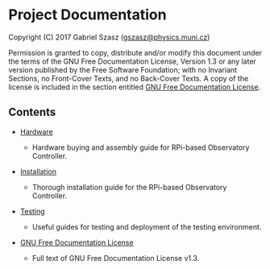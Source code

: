 # Project Documentation

Copyright (C) 2017 Gabriel Szasz (<gszasz@physics.muni.cz>)

Permission is granted to copy, distribute and/or modify this document under the
terms of the GNU Free Documentation License, Version 1.3 or any later version
published by the Free Software Foundation; with no Invariant Sections, no
Front-Cover Texts, and no Back-Cover Texts.  A copy of the license is included
in the section entitled [GNU Free Documentation License](LICENSE).


## Contents

- [Hardware](hardware/README.md)
    - Hardware buying and assembly guide for RPi-based Observatory Controller.

- [Installation](installation/README.md)
    - Thorough installation guide for the RPi-based Observatory Controller.

- [Testing](testing/README.md)
    - Useful guides for testing and deployment of the testing environment.

- [GNU Free Documentation License](LICENSE)
     - Full text of GNU Free Documentation License v1.3.
